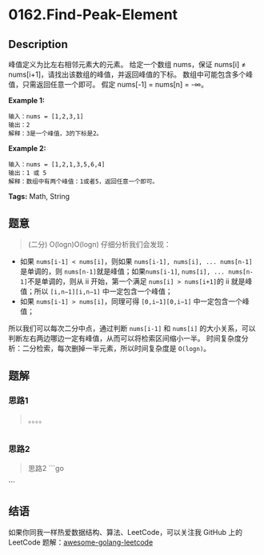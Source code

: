 # 0162.Find-Peak-Element

## Description

峰值定义为比左右相邻元素大的元素。 给定一个数组 nums，保证 nums\[i\] ≠ nums\[i+1\]，请找出该数组的峰值，并返回峰值的下标。 数组中可能包含多个峰值，只需返回任意一个即可。 假定 nums\[-1\] = nums\[n\] = -∞。

**Example 1:**

```text
输入：nums = [1,2,3,1]
输出：2
解释：3是一个峰值，3的下标是2。
```

**Example 2:**

```text
输入：nums = [1,2,1,3,5,6,4]
输出：1 或 5 
解释：数组中有两个峰值：1或者5，返回任意一个即可。
```

**Tags:** Math, String

## 题意

> \(二分\) O\(logn\)O\(logn\) 仔细分析我们会发现：

* 如果 `nums[i-1] < nums[i]`，则如果 `nums[i-1], nums[i], ... nums[n-1]` 是单调的，则 `nums[n-1]`就是峰值；如果`nums[i-1]`, `nums[i], ... nums[n-1]`不是单调的，则从 ii 开始，第一个满足 `nums[i] > nums[i+1]`的 ii 就是峰值；所以 `[i,n−1][i,n−1]` 中一定包含一个峰值；
* 如果 `nums[i-1] > nums[i]`，同理可得 `[0,i−1][0,i−1]` 中一定包含一个峰值；

所以我们可以每次二分中点，通过判断 `nums[i-1]` 和 `nums[i]` 的大小关系，可以判断左右两边哪边一定有峰值，从而可以将检索区间缩小一半。 时间复杂度分析：二分检索，每次删掉一半元素，所以时间复杂度是 `O(logn)`。

## 题解

### 思路1

> 。。。。

```go

```

### 思路2

> 思路2 \`\`\`go

\`\`\`

## 结语

如果你同我一样热爱数据结构、算法、LeetCode，可以关注我 GitHub 上的 LeetCode 题解：[awesome-golang-leetcode](https://github.com/kylesliu/awesome-golang-algorithm)

